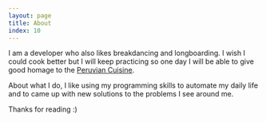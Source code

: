 ```yaml
---
layout: page
title: About
index: 10
---
```


I am a developer who also likes breakdancing and longboarding. I wish I could cook better but I will keep practicing so one day I will be able to give good homage to the [Peruvian Cuisine](https://en.wikipedia.org/wiki/Peruvian_cuisine).

About what I do, I like using my programming skills to automate my daily life and to came up with new solutions to the problems I see around me. 

Thanks for reading :)
